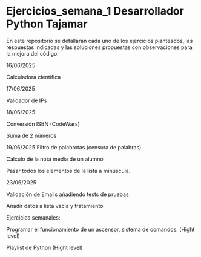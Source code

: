 # Ejercicios_semana_1 Desarrollador Python Tajamar
En este repositorio se detallarán cada uno de los ejercicios planteados, las respuestas indicadas y las soluciones propuestas con observaciones para la mejora del código.

16/06/2025

Calculadora científica


17/06/2025

Validador de IPs


18/06/2025

Conversión ISBN (CodeWars)

Suma de 2 números



19/06/2025
Filtro de palabrotas (censura de palabras)

Cálculo de la nota media de un alumno

Pasar todos los elementos de la lista a minúscula.


23/06/2025

Validación de Emails añadiendo tests de pruebas

Añadir datos a lista vacía y tratamiento



Ejercicios semanales:

Programar el funcionamiento de un ascensor, sistema de comandos. (Hight level)

Playlist de Python (Hight level)

